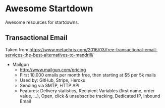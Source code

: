 Awesome Startdown
=================

Awesome resources for startdowns.

Transactional Email
-------------------
Taken from https://www.metachris.com/2016/03/free-transactional-email-services-the-best-alternatives-to-mandrill/
- Mailgun
  - http://www.mailgun.com/pricing
  - First 10,000 emails per month free, then starting at $5 per 5k mails
  - Used by: GitHub, Stripe, Heroku
  - Sending via SMTP, HTTP API
  - Features: Delivery statistics, Recipient Variables (first name, order value, …), Open, click & unsubscribe tracking, Dedicated IP, Inbound Email
